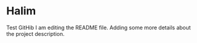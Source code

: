 # Halim
Test GitHib
I am editing the README file. Adding some more details about the project description.
